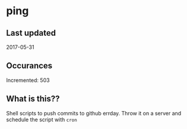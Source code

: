 # ping

## Last updated
2017-05-31

## Occurances
Incremented: 503

## What is this??
Shell scripts to push commits to github errday. Throw it on a server and schedule the script with `cron`



